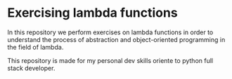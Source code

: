 # Exercising lambda functions

In this repository we perform exercises on lambda functions in order to understand the process of abstraction and object-oriented programming in the field of lambda. 

This repository is made for my personal dev skills oriente to python full stack developer.
